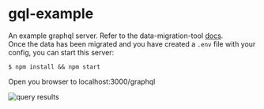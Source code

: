 # gql-example

An example graphql server. Refer to the data-migration-tool [docs](https://github.com/svegalopez/data-migration-tool#csv-to-database). <br>
Once the data has been migrated and you have created a ```.env``` file with your config, you can start this server:
```
$ npm install && npm start
```

Open you browser to localhost:3000/graphql

![query results](https://raw.githubusercontent.com/svegalopez/gql-example/master/screenshots/query.png "query results")



